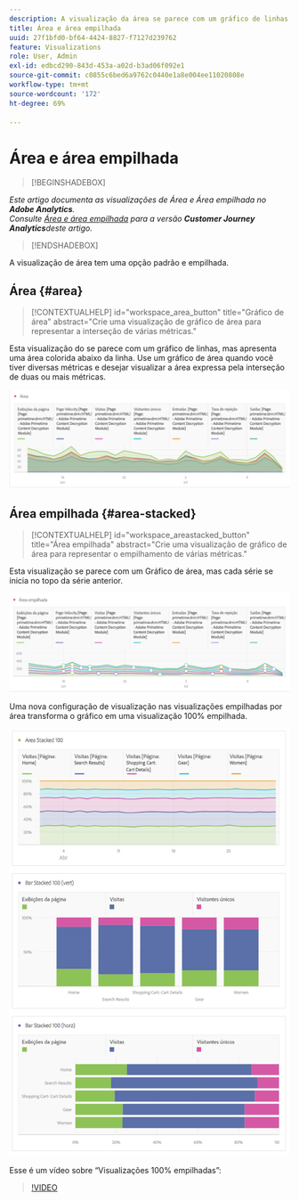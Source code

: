 ```yaml
---
description: A visualização da área se parece com um gráfico de linhas, mas apresenta uma área colorida abaixo da linha.
title: Área e área empilhada
uuid: 27f1bfd0-bf64-4424-8827-f7127d239762
feature: Visualizations
role: User, Admin
exl-id: edbcd290-843d-453a-a02d-b3ad06f092e1
source-git-commit: c0855c6bed6a9762c0440e1a8e004ee11020808e
workflow-type: tm+mt
source-wordcount: '172'
ht-degree: 69%

---
```


# Área e área empilhada

>[!BEGINSHADEBOX]

*Este artigo documenta as visualizações de Área e Área empilhada no **Adobe Analytics**.<br/>Consulte [Área e área empilhada](https://experienceleague.adobe.com/en/docs/analytics-platform/using/cja-workspace/visualizations/area) para a versão **Customer Journey Analytics**deste artigo.*

>[!ENDSHADEBOX]

A visualização de área tem uma opção padrão e empilhada.

## Área {#area}

<!-- markdownlint-disable MD034 -->

>[!CONTEXTUALHELP]
>id="workspace_area_button"
>title="Gráfico de área"
>abstract="Crie uma visualização de gráfico de área para representar a interseção de várias métricas."

<!-- markdownlint-enable MD034 -->


Esta visualização do se parece com um gráfico de linhas, mas apresenta uma área colorida abaixo da linha. Use um gráfico de área quando você tiver diversas métricas e desejar visualizar a área expressa pela interseção de duas ou mais métricas.

![](assets/area.png)

## Área empilhada {#area-stacked}

<!-- markdownlint-disable MD034 -->

>[!CONTEXTUALHELP]
>id="workspace_areastacked_button"
>title="Área empilhada"
>abstract="Crie uma visualização de gráfico de área para representar o empilhamento de várias métricas."

<!-- markdownlint-enable MD034 -->


Esta visualização se parece com um Gráfico de área, mas cada série se inicia no topo da série anterior.

![](assets/area-stacked.png)

Uma nova configuração de visualização nas visualizações empilhadas por área transforma o gráfico em uma visualização 100% empilhada.

![](assets/areastacked100.png)

Esse é um vídeo sobre “Visualizações 100% empilhadas”:

>[!VIDEO](https://video.tv.adobe.com/v/23131/?quality=12)
